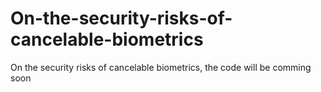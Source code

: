 # On-the-security-risks-of-cancelable-biometrics
On the security risks of cancelable biometrics, the code will be comming soon
